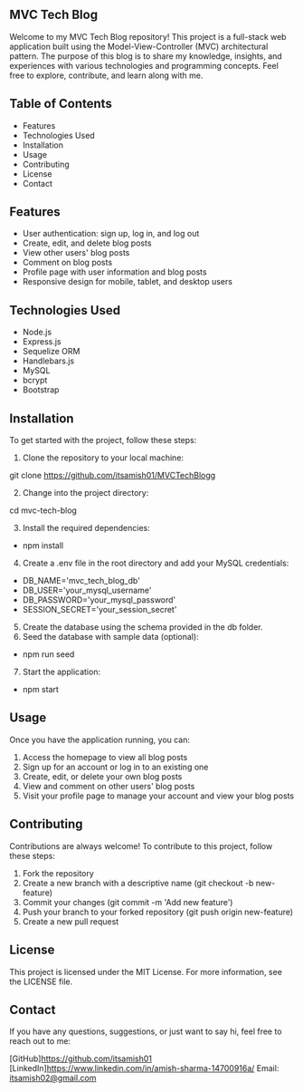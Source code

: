 ## MVC Tech Blog 

Welcome to my MVC Tech Blog repository! This project is a full-stack web application built using the Model-View-Controller (MVC) architectural pattern. The purpose of this blog is to share my knowledge, insights, and experiences with various technologies and programming concepts. Feel free to explore, contribute, and learn along with me.

## Table of Contents
* Features
* Technologies Used
* Installation
* Usage
* Contributing
* License
* Contact

## Features

* User authentication: sign up, log in, and log out
* Create, edit, and delete blog posts
* View other users' blog posts
* Comment on blog posts
* Profile page with user information and blog posts
* Responsive design for mobile, tablet, and desktop users

## Technologies Used
* Node.js
* Express.js
* Sequelize ORM
* Handlebars.js
* MySQL
* bcrypt
* Bootstrap

## Installation
To get started with the project, follow these steps:

1. Clone the repository to your local machine:

git clone https://github.com/itsamish01/MVCTechBlogg

2. Change into the project directory:

cd mvc-tech-blog

3. Install the required dependencies:

* npm install

4. Create a .env file in the root directory and add your MySQL credentials:

 * DB_NAME='mvc_tech_blog_db'
 * DB_USER='your_mysql_username'
 * DB_PASSWORD='your_mysql_password'
 * SESSION_SECRET='your_session_secret'

5. Create the database using the schema provided in the db folder.
6. Seed the database with sample data (optional):

* npm run seed

7. Start the application:
  * npm start

## Usage
Once you have the application running, you can:

1. Access the homepage to view all blog posts
2. Sign up for an account or log in to an existing one
3. Create, edit, or delete your own blog posts
4. View and comment on other users' blog posts
5. Visit your profile page to manage your account and view your blog posts

## Contributing
Contributions are always welcome! To contribute to this project, follow these steps:

1. Fork the repository
2. Create a new branch with a descriptive name (git checkout -b new-feature)
3. Commit your changes (git commit -m 'Add new feature')
4. Push your branch to your forked repository (git push origin new-feature)
5. Create a new pull request

## License
This project is licensed under the MIT License. For more information, see the LICENSE file.

## Contact
If you have any questions, suggestions, or just want to say hi, feel free to reach out to me:

[GitHub]https://github.com/itsamish01
[LinkedIn]https://www.linkedin.com/in/amish-sharma-14700916a/
Email: itsamish02@gmail.com
